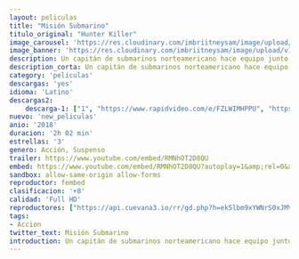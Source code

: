 ```yaml
---
layout: peliculas
title: "Misión Submarino"
titulo_original: "Hunter Killer"
image_carousel: 'https://res.cloudinary.com/imbriitneysam/image/upload/v1541981664/submarino-poster-min.jpg'
image_banner: 'https://res.cloudinary.com/imbriitneysam/image/upload/v1541981664/submarino-banner-min.jpg'
description: Un capitán de submarinos norteamericano hace equipo junto a los Navy Seals para intentar rescatar al presidente ruso, secuestrado por un general traidor.
description_corta: Un capitán de submarinos norteamericano hace equipo junto a los Navy Seals para intentar rescatar al presidente ruso, secuestrado por un general traidor.
category: 'peliculas'
descargas: 'yes'
idioma: 'Latino'
descargas2:
    descarga-1: ["1", "https://www.rapidvideo.com/e/FZLWIMHPPU", "https://www.google.com/s2/favicons?domain=openload.co","OpenLoad","https://res.cloudinary.com/imbriitneysam/image/upload/v1541473684/mexico.png", "Latino", "HD-Rip"]
nuevo: 'new_peliculas'
anio: '2018'
duracion: '2h 02 min'
estrellas: '3'
genero: Acción, Suspenso
trailer: https://www.youtube.com/embed/RMNhOT2D8QU
embed: https://www.youtube.com/embed/RMNhOT2D8QU?autoplay=1&amp;rel=0&amp;hd=1&border=0&wmode=opaque&enablejsapi=1&modestbranding=1&controls=1&showinfo=0
sandbox: allow-same-origin allow-forms
reproductor: fembed
clasificacion: '+8'
calidad: 'Full HD'
reproductores: ["https://api.cuevana3.io/rr/gd.php?h=ek5lbm9xYWNrS0xJMVp5b21KREk0dFBLbjVkaHhkRGdrOG1jbnBpUnhhS1ZzV3lIZWRDb3BaMlpmNTJidzlDanROeXFucCt3cXJ5YjFxMkZwYm5GNU1pU3FadVkyUT09"]
tags:
- Accion
twitter_text: Misión Submarino
introduction: Un capitán de submarinos norteamericano hace equipo junto a los Navy Seals para intentar rescatar al presidente ruso, secuestrado por un general traidor.
---
```













